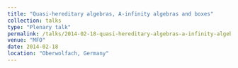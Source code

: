 ```yaml
---
title: "Quasi-hereditary algebras, A-infinity algebras and boxes"
collection: talks
type: "Plenary talk"
permalink: /talks/2014-02-18-quasi-hereditary-algebras-a-infinity-algebras-and-boxes
venue: "MFO"
date: 2014-02-18
location: "Oberwolfach, Germany"
---
```


